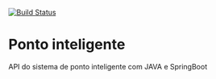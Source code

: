 [![Build Status](https://travis-ci.com/macodeDev/ponto-inteligente-api.svg?branch=master)](https://travis-ci.com/macodeDev/ponto-inteligente-api)

# Ponto inteligente
API do sistema de ponto inteligente com JAVA e SpringBoot
